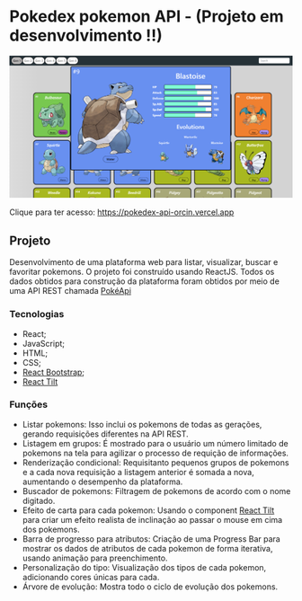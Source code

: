 # Pokedex pokemon API - (Projeto em desenvolvimento !!)

<img src="./public/assets/img/pokedex-pokemon.png"/>

Clique para ter acesso:  https://pokedex-api-orcin.vercel.app

## Projeto

Desenvolvimento de uma plataforma web para listar, visualizar, buscar e favoritar pokemons. O projeto foi construído usando ReactJS. Todos os dados obtidos para construção da plataforma foram obtidos por meio de uma API REST chamada <a href="https://pokeapi.co/">PokéApi</a>

### Tecnologias
- React;
- JavaScript;
- HTML;
- CSS;
- <a href="https://react-bootstrap.github.io/">React Bootstrap</a>;
- <a href="https://www.npmjs.com/package/react-parallax-tilt">React Tilt</a>

### Funções

- Listar pokemons: Isso inclui os pokemons de todas as gerações, gerando requisições diferentes na API REST.
- Listagem em grupos: É mostrado para o usuário um número limitado de pokemons na tela para agilizar o processo de requição de informações.
- Renderização condicional: Requisitanto pequenos grupos de pokemons e a cada nova requisição a listagem anterior é somada a nova, aumentando o desempenho da plataforma.
- Buscador de pokemons: Filtragem de pokemons de acordo com o nome digitado.
- Efeito de carta para cada pokemon: Usando o component <a href="https://www.npmjs.com/package/react-parallax-tilt">React Tilt</a> para criar um efeito realista de inclinação ao passar o mouse em cima dos pokemons.
- Barra de progresso para atributos: Criação de uma Progress Bar para mostrar os dados de atributos de cada pokemon de forma iterativa, usando animação para preenchimento.
- Personalização do tipo: Visualização dos tipos de cada pokemon, adicionando cores únicas para cada.
- Árvore de evolução: Mostra todo o ciclo de evolução dos pokemons.
